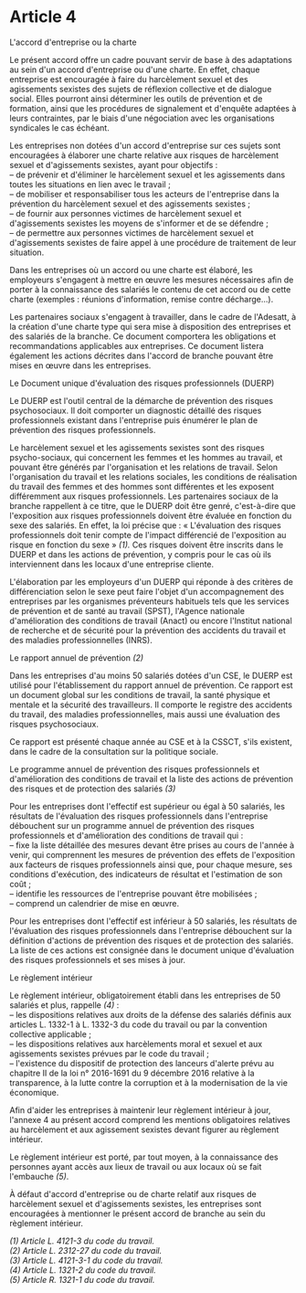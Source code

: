 # Article 4

L'accord d'entreprise ou la charte

Le présent accord offre un cadre pouvant servir de base à des adaptations au sein d'un accord d'entreprise ou d'une charte. En effet, chaque entreprise est encouragée à faire du harcèlement sexuel et des agissements sexistes des sujets de réflexion collective et de dialogue social. Elles pourront ainsi déterminer les outils de prévention et de formation, ainsi que les procédures de signalement et d'enquête adaptées à leurs contraintes, par le biais d'une négociation avec les organisations syndicales le cas échéant.

Les entreprises non dotées d'un accord d'entreprise sur ces sujets sont encouragées à élaborer une charte relative aux risques de harcèlement sexuel et d'agissements sexistes, ayant pour objectifs :  
 – de prévenir et d'éliminer le harcèlement sexuel et les agissements dans toutes les situations en lien avec le travail ;  
 – de mobiliser et responsabiliser tous les acteurs de l'entreprise dans la prévention du harcèlement sexuel et des agissements sexistes ;  
 – de fournir aux personnes victimes de harcèlement sexuel et d'agissements sexistes les moyens de s'informer et de se défendre ;  
 – de permettre aux personnes victimes de harcèlement sexuel et d'agissements sexistes de faire appel à une procédure de traitement de leur situation.

Dans les entreprises où un accord ou une charte est élaboré, les employeurs s'engagent à mettre en œuvre les mesures nécessaires afin de porter à la connaissance des salariés le contenu de cet accord ou de cette charte (exemples : réunions d'information, remise contre décharge…).

Les partenaires sociaux s'engagent à travailler, dans le cadre de l'Adesatt, à la création d'une charte type qui sera mise à disposition des entreprises et des salariés de la branche. Ce document comportera les obligations et recommandations applicables aux entreprises. Ce document listera également les actions décrites dans l'accord de branche pouvant être mises en œuvre dans les entreprises.

Le Document unique d'évaluation des risques professionnels (DUERP)

Le DUERP est l'outil central de la démarche de prévention des risques psychosociaux. Il doit comporter un diagnostic détaillé des risques professionnels existant dans l'entreprise puis énumérer le plan de prévention des risques professionnels.

Le harcèlement sexuel et les agissements sexistes sont des risques psycho-sociaux, qui concernent les femmes et les hommes au travail, et pouvant être générés par l'organisation et les relations de travail. Selon l'organisation du travail et les relations sociales, les conditions de réalisation du travail des femmes et des hommes sont différentes et les exposent différemment aux risques professionnels. Les partenaires sociaux de la branche rappellent à ce titre, que le DUERP doit être genré, c'est-à-dire que l'exposition aux risques professionnels doivent être évaluée en fonction du sexe des salariés. En effet, la loi précise que : « L'évaluation des risques professionnels doit tenir compte de l'impact différencié de l'exposition au risque en fonction du sexe » *(1).* Ces risques doivent être inscrits dans le DUERP et dans les actions de prévention, y compris pour le cas où ils interviennent dans les locaux d'une entreprise cliente.

L'élaboration par les employeurs d'un DUERP qui réponde à des critères de différenciation selon le sexe peut faire l'objet d'un accompagnement des entreprises par les organismes préventeurs habituels tels que les services de prévention et de santé au travail (SPST), l'Agence nationale d'amélioration des conditions de travail (Anact) ou encore l'Institut national de recherche et de sécurité pour la prévention des accidents du travail et des maladies professionnelles (INRS).

Le rapport annuel de prévention *(2)*

Dans les entreprises d'au moins 50 salariés dotées d'un CSE, le DUERP est utilisé pour l'établissement du rapport annuel de prévention. Ce rapport est un document global sur les conditions de travail, la santé physique et mentale et la sécurité des travailleurs. Il comporte le registre des accidents du travail, des maladies professionnelles, mais aussi une évaluation des risques psychosociaux.

Ce rapport est présenté chaque année au CSE et à la CSSCT, s'ils existent, dans le cadre de la consultation sur la politique sociale.

Le programme annuel de prévention des risques professionnels et d'amélioration des conditions de travail et la liste des actions de prévention des risques et de protection des salariés *(3)*

Pour les entreprises dont l'effectif est supérieur ou égal à 50 salariés, les résultats de l'évaluation des risques professionnels dans l'entreprise débouchent sur un programme annuel de prévention des risques professionnels et d'amélioration des conditions de travail qui :  
 – fixe la liste détaillée des mesures devant être prises au cours de l'année à venir, qui comprennent les mesures de prévention des effets de l'exposition aux facteurs de risques professionnels ainsi que, pour chaque mesure, ses conditions d'exécution, des indicateurs de résultat et l'estimation de son coût ;  
 – identifie les ressources de l'entreprise pouvant être mobilisées ;  
 – comprend un calendrier de mise en œuvre.

Pour les entreprises dont l'effectif est inférieur à 50 salariés, les résultats de l'évaluation des risques professionnels dans l'entreprise débouchent sur la définition d'actions de prévention des risques et de protection des salariés. La liste de ces actions est consignée dans le document unique d'évaluation des risques professionnels et ses mises à jour.

Le règlement intérieur

Le règlement intérieur, obligatoirement établi dans les entreprises de 50 salariés et plus, rappelle *(4)* :  
 – les dispositions relatives aux droits de la défense des salariés définis aux articles L. 1332-1 à L. 1332-3 du code du travail ou par la convention collective applicable ;  
 – les dispositions relatives aux harcèlements moral et sexuel et aux agissements sexistes prévues par le code du travail ;  
 – l'existence du dispositif de protection des lanceurs d'alerte prévu au chapitre II de la loi n° 2016-1691 du 9 décembre 2016 relative à la transparence, à la lutte contre la corruption et à la modernisation de la vie économique.

Afin d'aider les entreprises à maintenir leur règlement intérieur à jour, l'annexe 4 au présent accord comprend les mentions obligatoires relatives au harcèlement et aux agissement sexistes devant figurer au règlement intérieur.

Le règlement intérieur est porté, par tout moyen, à la connaissance des personnes ayant accès aux lieux de travail ou aux locaux où se fait l'embauche *(5)*.

À défaut d'accord d'entreprise ou de charte relatif aux risques de harcèlement sexuel et d'agissements sexistes, les entreprises sont encouragées à mentionner le présent accord de branche au sein du règlement intérieur.

*(1) Article L. 4121-3 du code du travail.*  
*(2) Article L. 2312-27 du code du travail.*  
*(3) Article L. 4121-3-1 du code du travail.*  
*(4) Article L. 1321-2 du code du travail.*  
*(5) Article R. 1321-1 du code du travail.*

